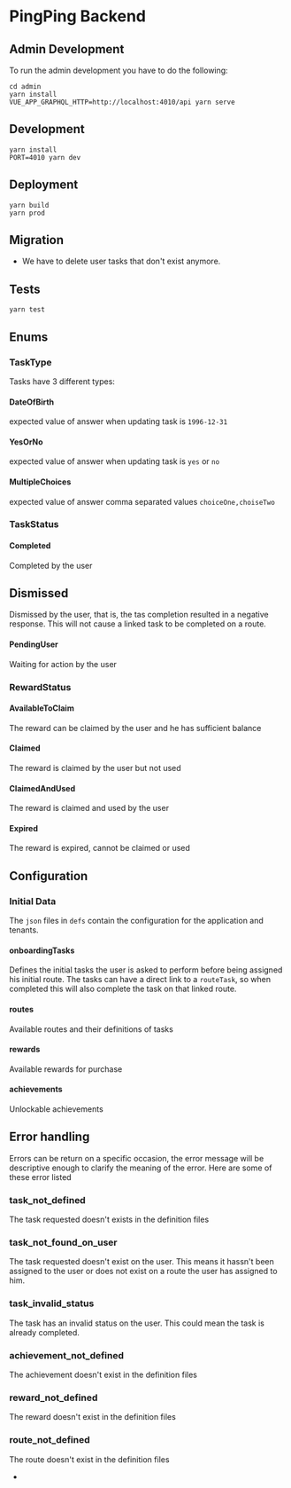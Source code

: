 # PingPing Backend

## Admin Development

To run the admin development you have to do the following:

```
cd admin
yarn install
VUE_APP_GRAPHQL_HTTP=http://localhost:4010/api yarn serve
```

## Development

```
yarn install
PORT=4010 yarn dev
```

## Deployment

```
yarn build
yarn prod
```

## Migration

- We have to delete user tasks that don't exist anymore.

## Tests

```
yarn test
```

## Enums

### TaskType

Tasks have 3 different types:

#### DateOfBirth

expected value of answer when updating task is `1996-12-31`

#### YesOrNo

expected value of answer when updating task is `yes` or `no`

#### MultipleChoices

expected value of answer comma separated values `choiceOne,choiseTwo`

### TaskStatus

#### Completed

Completed by the user

## Dismissed

Dismissed by the user, that is, the tas completion resulted in a negative response. This will not cause a linked task to be completed on a route.

#### PendingUser

Waiting for action by the user

### RewardStatus

#### AvailableToClaim

The reward can be claimed by the user and he has sufficient balance

#### Claimed

The reward is claimed by the user but not used

#### ClaimedAndUsed

The reward is claimed and used by the user

#### Expired

The reward is expired, cannot be claimed or used

## Configuration

### Initial Data

The `json` files in `defs` contain the configuration for the application and tenants.

#### onboardingTasks

Defines the initial tasks the user is asked to perform before being assigned his initial route. The tasks can have a direct link to a `routeTask`, so when completed this will also complete the task on that linked route.

#### routes

Available routes and their definitions of tasks

#### rewards

Available rewards for purchase

#### achievements

Unlockable achievements

## Error handling

Errors can be return on a specific occasion, the error message will be descriptive enough to clarify the meaning of the error. Here are some of these error listed

### task_not_defined

The task requested doesn't exists in the definition files

### task_not_found_on_user

The task requested doesn't exist on the user. This means it hassn't been assigned to the user or does not exist on a route the user has assigned to him.

### task_invalid_status

The task has an invalid status on the user. This could mean the task is already completed.

### achievement_not_defined

The achievement doesn't exist in the definition files

### reward_not_defined

The reward doesn't exist in the definition files

### route_not_defined

The route doesn't exist in the definition files

-
